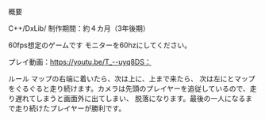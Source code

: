 概要

C++/DxLib/ 制作期間：約４カ月（3年後期）

60fps想定のゲームです
モニターを60hzにしてください。

プレイ動画：https://youtu.be/T_--uyq8DS：

ルール
マップの右端に着いたら、次は上に、上まで来たら、
次は左にとマップをぐるぐると走り続けます。カメラは先頭のプレイヤーを追従しているので、走り遅れてしまうと画面外に出てしまい、
脱落になります。最後の一人になるまで走り続けたプレイヤーが勝利です。
